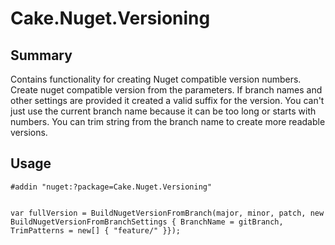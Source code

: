 # Cake.Nuget.Versioning

## Summary

Contains functionality for creating Nuget compatible version numbers.
Create nuget compatible version from the parameters. If branch names and other settings are provided it created a valid suffix for the version.
You can't just use the current branch name because it can be too long or starts with numbers. You can trim string from the branch name to create more readable versions.

## Usage

```
#addin "nuget:?package=Cake.Nuget.Versioning"


var fullVersion = BuildNugetVersionFromBranch(major, minor, patch, new BuildNugetVersionFromBranchSettings { BranchName = gitBranch, TrimPatterns = new[] { "feature/" }});
```